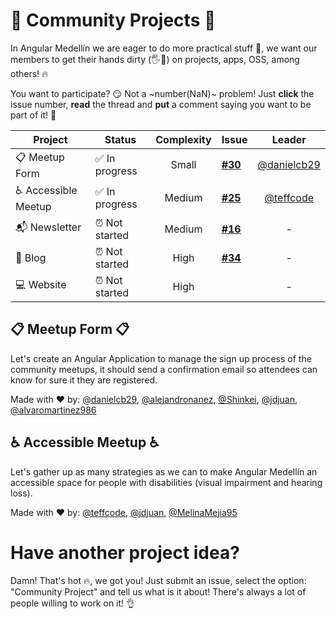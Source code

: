 # 💼 Community Projects 💼

In Angular Medellín we are eager to do more practical stuff 🙋, we want our members to get their hands dirty (🖐💩) on projects, apps, OSS, among others! 🔥 

You want to participate? 😏 Not a ~number(NaN)~ problem! Just **click** the issue number, **read** the thread and **put** a comment saying you want to be part of it! 💪

| Project             | Status          | Complexity | Issue     | Leader       |
| --------------------|-----------------|:----------:|-----------|:------------:|
| 📋 Meetup Form      | ✅ In progress | Small      | **[#30]** | [@danielcb29]
| ♿ Accessible Meetup| ✅ In progress | Medium     | **[#25]** | [@teffcode]
| 📬 Newsletter       | ⏰ Not started | Medium     | **[#16]** | -
| 📢 Blog             | ⏰ Not started | High       | **[#34]** | -
| 💻 Website          | ⏰ Not started | High       |           | -

## 📋 Meetup Form 📋

Let's create an Angular Application to manage the sign up process of the community meetups, it should send a confirmation email so attendees can know for sure it they are registered. 

Made with ❤️️ by: [@danielcb29], [@alejandronanez], [@Shinkei], [@jdjuan], [@alvaromartinez986] 

## ♿ Accessible Meetup ♿

Let's gather up as many strategies as we can to make Angular Medellín an accessible space for people with disabilities (visual impairment and hearing loss).

Made with ❤️️ by: [@teffcode], [@jdjuan], [@MelinaMejia95] 

# Have another project idea?

Damn! That's hot 🔥, we got you! Just submit an issue, select the option: "Community Project" and tell us what is it about! There's always a lot of people willing to work on it! 👌

[#30]: https://github.com/angular-medellin/meetup/issues/30
[#25]: https://github.com/angular-medellin/meetup/issues/25
[#16]: https://github.com/angular-medellin/meetup/issues/16
[#34]: https://github.com/angular-medellin/meetup/issues/34
[@Shinkei]: https://github.com/Shinkei
[@alejandronanez]: https://github.com/alejandronanez
[@danielcb29]: https://github.com/danielcb29
[@jdjuan]: https://github.com/jdjuan
[@teffcode]: https://github.com/teffcode11
[@MelinaMejia95]: https://github.com/MelinaMejia95
[@alvaromartinez986]: https://github.com/alvaromartinez986
